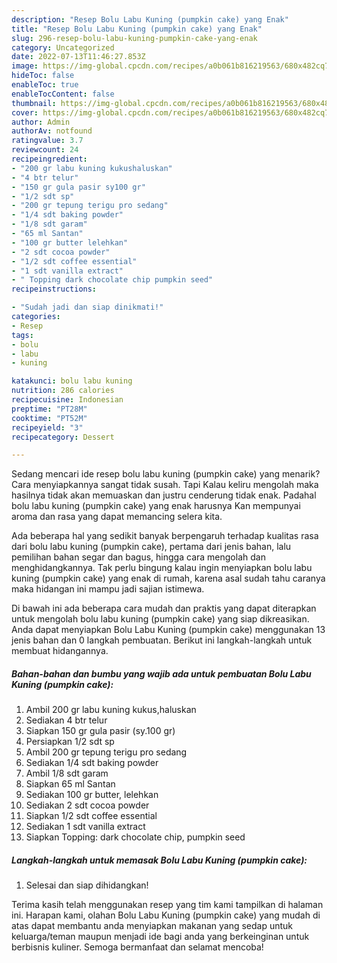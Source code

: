 ```yaml
---
description: "Resep Bolu Labu Kuning (pumpkin cake) yang Enak"
title: "Resep Bolu Labu Kuning (pumpkin cake) yang Enak"
slug: 296-resep-bolu-labu-kuning-pumpkin-cake-yang-enak
category: Uncategorized
date: 2022-07-13T11:46:27.853Z
image: https://img-global.cpcdn.com/recipes/a0b061b816219563/680x482cq70/bolu-labu-kuning-pumpkin-cake-foto-resep-utama.jpg
hideToc: false
enableToc: true
enableTocContent: false
thumbnail: https://img-global.cpcdn.com/recipes/a0b061b816219563/680x482cq70/bolu-labu-kuning-pumpkin-cake-foto-resep-utama.jpg
cover: https://img-global.cpcdn.com/recipes/a0b061b816219563/680x482cq70/bolu-labu-kuning-pumpkin-cake-foto-resep-utama.jpg
author: Admin
authorAv: notfound
ratingvalue: 3.7
reviewcount: 24
recipeingredient:
- "200 gr labu kuning kukushaluskan"
- "4 btr telur"
- "150 gr gula pasir sy100 gr"
- "1/2 sdt sp"
- "200 gr tepung terigu pro sedang"
- "1/4 sdt baking powder"
- "1/8 sdt garam"
- "65 ml Santan"
- "100 gr butter lelehkan"
- "2 sdt cocoa powder"
- "1/2 sdt coffee essential"
- "1 sdt vanilla extract"
- " Topping dark chocolate chip pumpkin seed"
recipeinstructions:

- "Sudah jadi dan siap dinikmati!"
categories:
- Resep
tags:
- bolu
- labu
- kuning

katakunci: bolu labu kuning 
nutrition: 286 calories
recipecuisine: Indonesian
preptime: "PT28M"
cooktime: "PT52M"
recipeyield: "3"
recipecategory: Dessert

---
```



Sedang mencari ide resep bolu labu kuning (pumpkin cake) yang menarik? Cara menyiapkannya sangat tidak susah. Tapi Kalau keliru mengolah maka hasilnya tidak akan memuaskan dan justru cenderung tidak enak. Padahal bolu labu kuning (pumpkin cake) yang enak harusnya Kan mempunyai aroma dan rasa yang dapat memancing selera kita.


Ada beberapa hal yang sedikit banyak berpengaruh terhadap kualitas rasa dari bolu labu kuning (pumpkin cake), pertama dari jenis bahan, lalu pemilihan bahan segar dan bagus, hingga cara mengolah dan menghidangkannya. Tak perlu bingung kalau ingin menyiapkan bolu labu kuning (pumpkin cake) yang enak di rumah, karena asal sudah tahu caranya maka hidangan ini mampu jadi sajian istimewa.




Di bawah ini ada beberapa cara mudah dan praktis yang dapat diterapkan untuk mengolah bolu labu kuning (pumpkin cake) yang siap dikreasikan. Anda dapat menyiapkan Bolu Labu Kuning (pumpkin cake) menggunakan 13 jenis bahan dan 0 langkah pembuatan. Berikut ini langkah-langkah untuk membuat hidangannya.

<!--inarticleads1-->

##### Bahan-bahan dan bumbu yang wajib ada untuk pembuatan Bolu Labu Kuning (pumpkin cake):

1. Ambil 200 gr labu kuning kukus,haluskan
1. Sediakan 4 btr telur
1. Siapkan 150 gr gula pasir (sy.100 gr)
1. Persiapkan 1/2 sdt sp
1. Ambil 200 gr tepung terigu pro sedang
1. Sediakan 1/4 sdt baking powder
1. Ambil 1/8 sdt garam
1. Siapkan 65 ml Santan
1. Sediakan 100 gr butter, lelehkan
1. Sediakan 2 sdt cocoa powder
1. Siapkan 1/2 sdt coffee essential
1. Sediakan 1 sdt vanilla extract
1. Siapkan  Topping: dark chocolate chip, pumpkin seed




<!--inarticleads2-->

##### Langkah-langkah untuk memasak Bolu Labu Kuning (pumpkin cake):


1. Selesai dan siap dihidangkan!



Terima kasih telah menggunakan resep yang tim kami tampilkan di halaman ini. Harapan kami, olahan Bolu Labu Kuning (pumpkin cake) yang mudah di atas dapat membantu anda menyiapkan makanan yang sedap untuk keluarga/teman maupun menjadi ide bagi anda yang berkeinginan untuk berbisnis kuliner. Semoga bermanfaat dan selamat mencoba!
